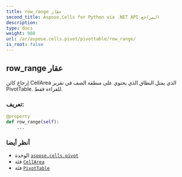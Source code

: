 ```yaml
---
title: row_range عقار
second_title: Aspose.Cells for Python via .NET API المراجع
description:
type: docs
weight: 980
url: /ar/aspose.cells.pivot/pivottable/row_range/
is_root: false
---
```

##  row_range عقار

إرجاع كائن CellArea الذي يمثل النطاق
الذي يحتوي على منطقة الصف في تقرير PivotTable. للقراءة فقط.
###  تعريف:
```python
@property
def row_range(self):
    ...
```

###  أنظر أيضا
* الوحدة [`aspose.cells.pivot`](../../)
* فئة [`CellArea`](/cells/python-net/ar/aspose.cells/cellarea)
* فئة [`PivotTable`](/cells/python-net/ar/aspose.cells.pivot/pivottable)
